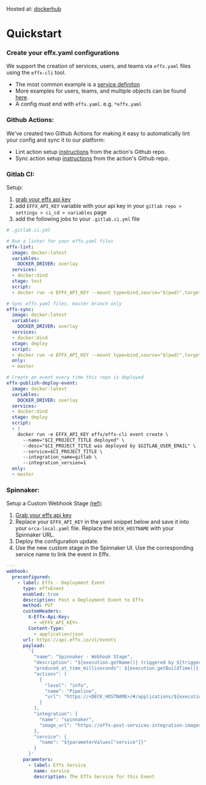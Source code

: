 Hosted at:
[dockerhub](https://hub.docker.com/r/effx/effx-cli)

# Quickstart
### Create your effx.yaml configurations
We support the creation of services, users, and teams via `effx.yaml` files using the `effx-cli` tool.

* The most common example is a [service definiton](./examples/service_effx.yaml)
* More examples for users, teams, and multiple objects can be found [here](./examples/).
* A config must end with `effx.yaml`. e.g. `*effx.yaml`

### Github Actions:
We've created two Github Actions for making it easy to automatically lint your config and sync it to our platform:
* Lint action setup [instructions](https://github.com/effxhq/effx-lint-action) from the action's Github repo.
* Sync action setup [instructions](https://github.com/effxhq/effx-sync-action) from the action's Github repo.

### Gitlab CI:
Setup:
1. [grab your effx api key](https://app.effx.com/account_settings)
2. add `EFFX_API_KEY` variable with your api key in your `gitlab repo > settings > ci_cd > variables` page
3. add the following jobs to your `.gitlab.ci.yml` file

```yaml
# .gitlab.ci.yml

# Run a linter for your effx.yaml files
effx-lint:
  image: docker:latest
  variables:
    DOCKER_DRIVER: overlay
  services:
  - docker:dind
  stage: test
  script:
  - docker run -e EFFX_API_KEY --mount type=bind,source="$(pwd)",target=/app effx/effx-cli sync -d /app --dry-run

# Sync effx.yaml files, master branch only
effx-sync:
  image: docker:latest
  variables:
    DOCKER_DRIVER: overlay
  services:
  - docker:dind
  stage: deploy
  script:
  - docker run -e EFFX_API_KEY --mount type=bind,source="$(pwd)",target=/app effx/effx-cli sync -d /app
  only:
  - master

# Create an event every time this repo is deployed
effx-publish-deploy-event:
  image: docker:latest
  variables:
    DOCKER_DRIVER: overlay
  services:
  - docker:dind
  stage: deploy
  script:
  - |
    docker run -e EFFX_API_KEY effx/effx-cli event create \
      --name="$CI_PROJECT_TITLE deployed" \
      --desc="$CI_PROJECT_TITLE was deployed by $GITLAB_USER_EMAIL" \
      --service=$CI_PROJECT_TITLE \
      --integration_name=gitlab \
      --integration_version=1
  only:
  - master
```

### Spinnaker:
Setup a Custom Webhook Stage [(ref)](https://spinnaker.io/guides/operator/custom-webhook-stages/):
1. [Grab your effx api key](https://app.effx.com/account_settings)
2. Replace your `EFFX_API_KEY` in the yaml snippet below and save it into your `orca-local.yaml` file. Replace the `DECK_HOSTNAME` with your Spinnaker URL.
3. Deploy the configuration update.
4. Use the new custom stage in the Spinnaker UI. Use the corresponding service name to link the event in Effx.

```yaml
---
webhook:
  preconfigured:
    - label: Effx - Deployment Event
      type: effxEvent
      enabled: true
      description: Post a Deployment Event to Effx
      method: PUT
      customHeaders:
        X-Effx-Api-Key:
          - <EFFX_API_KEY>
        Content-Type:
          - application/json
      url: https://api.effx.io/v1/events
      payload:
        '{
          "name": "Spinnaker - Webhook Stage",
          "description": "${execution.getName()} triggered by ${trigger.user} (${trigger.type})",
          "produced_at_time_milliseconds": ${execution.getBuildTime()},
          "actions": [
            {
              "level": "info",
              "name": "Pipeline",
              "url": "https://<DECK_HOSTNAME>/#/applications/${execution.getApplication()}/executions/${execution.getId()}"
            }
          ],
          "integration": {
            "name": "spinnaker",
            "image_url": "https://effx-post-services-integration-images.s3.us-west-2.amazonaws.com/spinnaker-logo.png"
          },
          "service": {
            "name": "${parameterValues["service"]}"
          }
        }'
      parameters:
        - label: Effx Service
          name: service
          description: The Effx Service for this Event
```
